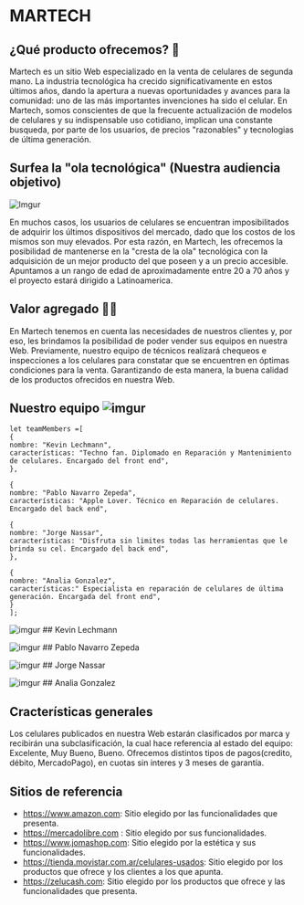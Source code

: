 # MARTECH
## ¿Qué producto ofrecemos? :iphone:
Martech es un sitio Web especializado en la venta de celulares de segunda mano. La industria tecnológica ha crecido significativamente en estos últimos años, dando la apertura a nuevas oportunidades y avances para la comunidad: uno de las más importantes invenciones ha sido el celular. En Martech, somos conscientes de que la frecuente actualización de modelos de celulares y su indispensable uso cotidiano, implican una constante busqueda, por parte de los usuarios, de precios "razonables" y tecnologias de última generación.


## Surfea la "ola tecnológica" (Nuestra audiencia objetivo) 
![Imgur](https://i.imgur.com/I7SfAoj.jpg[/img])

En muchos casos, los usuarios de celulares se encuentran imposibilitados de adquirir los últimos dispositivos del mercado, dado que los costos de los mismos son muy elevados. Por esta razón, en Martech, les ofrecemos la posibilidad de mantenerse en la "cresta de la ola" tecnológica con la adquisición de un mejor producto del que poseen y a un precio accesible.
Apuntamos a un rango de edad de aproximadamente entre 20 a 70 años y el proyecto estará dirigido a Latinoamerica.


## Valor agregado :raised_hands::calling:

En Martech tenemos en cuenta las necesidades de nuestros clientes y, por eso, les brindamos la posibilidad de poder vender sus equipos en nuestra Web. Previamente, nuestro equipo de técnicos realizará chequeos e inspecciones a los celulares para constatar que se encuentren en óptimas condiciones para la venta. Garantizando de esta manera, la buena calidad de los productos ofrecidos en nuestra Web.


## Nuestro equipo ![imgur](https://i.imgur.com/mRZqh0U.jpg[/img])

```
let teamMembers =[
{
nombre: "Kevin Lechmann",
características: "Techno fan. Diplomado en Reparación y Mantenimiento de celulares. Encargado del front end",
},

{
nombre: "Pablo Navarro Zepeda",
características: "Apple Lover. Técnico en Reparación de celulares. Encargado del back end",

{
nombre: "Jorge Nassar",
características: "Disfruta sin limites todas las herramientas que le brinda su cel. Encargado del back end",
},

{
nombre: "Analia Gonzalez",
características:" Especialista en reparación de celulares de última generación. Encargada del front end",
}
];
```


![imgur](https://i.imgur.com/p2JC0Yv.jpg[/img]) ## Kevin Lechmann


![imgur](https://i.imgur.com/GUWampO.jpg[/img]) ## Pablo Navarro Zepeda


![imgur](https://i.imgur.com/LXPfzYn.jpg[/img]) ## Jorge Nassar


![imgur](https://i.imgur.com/hVJyBXT.jpg[/img]) ## Analia Gonzalez


## Cracterísticas generales
Los celulares publicados en nuestra Web estarán clasificados por marca y recibirán una subclasificación, la cual hace referencia al estado del equipo: Excelente, Muy Bueno, Bueno. Ofrecemos distintos tipos de pagos(credito, débito, MercadoPago), en cuotas sin interes y 3 meses de garantía.

## Sitios de referencia

* https://www.amazon.com: Sitio elegido por las funcionalidades que presenta.
* https://mercadolibre.com : Sitio elegido por sus funcionalidades.
* https://www.jomashop.com: Sitio elegido por la estética y sus funcionalidades.
* https://tienda.movistar.com.ar/celulares-usados: Sitio elegido por los productos que ofrece y los clientes a los que apunta.
* https://zelucash.com: Sitio elegido por los productos que ofrece y las funcionalidades que presenta.


